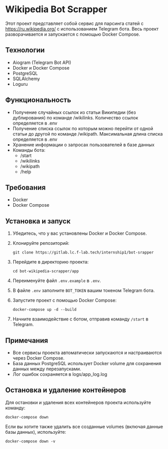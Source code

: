 # Wikipedia Bot Scrapper

Этот проект представляет собой сервис для парсинга статей с https://ru.wikipedia.org/ с использованием Telegram бота. 
Весь проект разворачивается и запускается с помощью Docker Compose.

## Технологии

- Aiogram (Telegram Bot API)
- Docker и Docker Compose
- PostgreSQL
- SQLAlchemy
- Loguru

## Функциональность

- Получение случайных ссылок из статьи Википедии (без дублирования) по команде /wikilinks. Количество ссылок 
    определяется в .env
- Получение списка ссылок по которым можно перейти от одной статьи до другой по команде /wikipath. Максимальная длина 
    списка определяется в .env
- Хранение информации о запросах пользователей в базе данных
- Команды бота:
  - /start
  - /wikilinks
  - /wikipath
  - /help

## Требования

- Docker
- Docker Compose

## Установка и запуск

1. Убедитесь, что у вас установлены Docker и Docker Compose.

2. Клонируйте репозиторий:
   ```
   git clone https://gitlab.lc.f-lab.tech/internship1/bot-srapper
   ```

3. Перейдите в директорию проекта:
   ```
   cd bot-wikipedia-scrapper/app
   ```

4. Переименуйте файл `.env.example` в `.env`.

5. В файле `.env` заполните `BOT_TOKEN` вашим токеном Telegram бота.

6. Запустите проект с помощью Docker Compose:
   ```
   docker-compose up -d --build
   ```

7. Начните взаимодействие с ботом, отправив команду `/start` в Telegram.

## Примечания

- Все сервисы проекта автоматически запускаются и настраиваются через Docker Compose.
- База данных PostgreSQL использует Docker volume для сохранения данных между перезапусками.
- Лог ошибок сохраняется в logs/app_log.log

## Остановка и удаление контейнеров

Для остановки и удаления всех контейнеров проекта используйте команду:
```
docker-compose down
```

Если вы хотите также удалить все созданные volumes (включая данные базы данных), используйте:
```
docker-compose down -v
```

